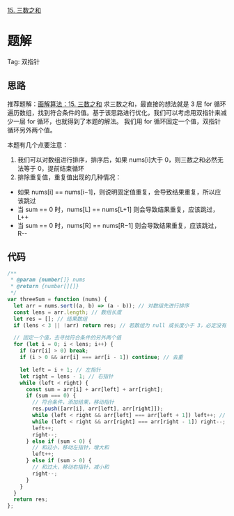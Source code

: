 [15. 三数之和](https://leetcode-cn.com/problems/3sum/)

# 题解
Tag: 双指针

## 思路
推荐题解：[画解算法：15. 三数之和](https://leetcode-cn.com/problems/3sum/solution/hua-jie-suan-fa-15-san-shu-zhi-he-by-guanpengchn/)
求三数之和，最直接的想法就是 3 层 for 循环遍历数组，找到符合条件的值。基于该思路进行优化，我们可以考虑用双指针来减少一层 for 循环，也就得到了本题的解法。
我们用 for 循环固定一个值，双指针循环另外两个值。

本题有几个点要注意：
1. 我们可以对数组进行排序，排序后，如果 nums[i]大于 0，则三数之和必然无法等于 0，提前结束循环
2. 排除重复值，重复值出现的几种情况：
* 如果 nums[i] == nums[i−1]，则说明固定值重复，会导致结果重复，所以应该跳过
* 当 sum == 0 时，nums[L] == nums[L+1] 则会导致结果重复，应该跳过，L++
* 当 sum == 0 时，nums[R] == nums[R−1] 则会导致结果重复，应该跳过，R--


## 代码
```js
/**
 * @param {number[]} nums
 * @return {number[][]}
 */
var threeSum = function (nums) {
  let arr = nums.sort((a, b) => (a - b)); // 对数组先进行排序
  const lens = arr.length; // 数组长度
  let res = []; // 结果数组
  if (lens < 3 || !arr) return res; // 若数组为 null 或长度小于 3，必定没有结果，返回空数组

  // 固定一个值，去寻找符合条件的另外两个值
  for (let i = 0; i < lens; i++) {
    if (arr[i] > 0) break;
    if (i > 0 && arr[i] === arr[i - 1]) continue; // 去重

    let left = i + 1; // 左指针
    let right = lens - 1; // 右指针
    while (left < right) {
      const sum = arr[i] + arr[left] + arr[right];
      if (sum === 0) {
        // 符合条件，添加结果，移动指针
        res.push([arr[i], arr[left], arr[right]]);
        while (left < right && arr[left] === arr[left + 1]) left++; // 去重
        while (left < right && arr[right] === arr[right - 1]) right--; // 去重
        left++;
        right--;
      } else if (sum < 0) {
        // 和过小，移动左指针，增大和
        left++;
      } else if (sum > 0) {
        // 和过大，移动右指针，减小和
        right--;
      }
    }
  }
  return res;
};
```